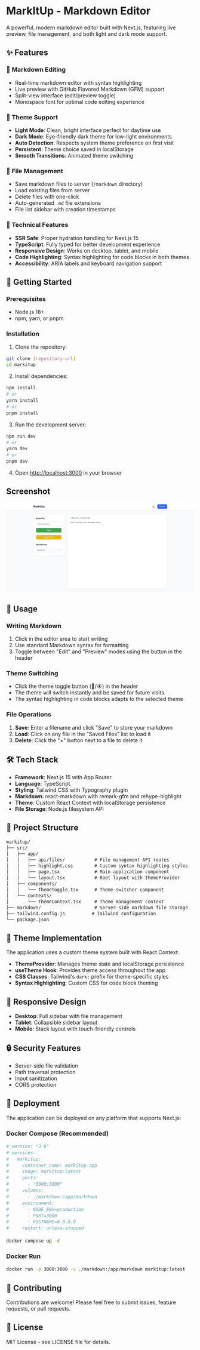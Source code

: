 # MarkItUp - Markdown Editor

A powerful, modern markdown editor built with Next.js, featuring live preview, file management, and both light and dark mode support.

## ✨ Features

### 📝 **Markdown Editing**
- Real-time markdown editor with syntax highlighting
- Live preview with GitHub Flavored Markdown (GFM) support
- Split-view interface (edit/preview toggle)
- Monospace font for optimal code editing experience

### 🎨 **Theme Support**
- **Light Mode**: Clean, bright interface perfect for daytime use
- **Dark Mode**: Eye-friendly dark theme for low-light environments
- **Auto Detection**: Respects system theme preference on first visit
- **Persistent**: Theme choice saved in localStorage
- **Smooth Transitions**: Animated theme switching

### 💾 **File Management**
- Save markdown files to server (`/markdown` directory)
- Load existing files from server
- Delete files with one-click
- Auto-generated `.md` file extensions
- File list sidebar with creation timestamps

### 🔧 **Technical Features**
- **SSR Safe**: Proper hydration handling for Next.js 15
- **TypeScript**: Fully typed for better development experience
- **Responsive Design**: Works on desktop, tablet, and mobile
- **Code Highlighting**: Syntax highlighting for code blocks in both themes
- **Accessibility**: ARIA labels and keyboard navigation support

## 🚀 Getting Started

### Prerequisites
- Node.js 18+ 
- npm, yarn, or pnpm

### Installation

1. Clone the repository:
```bash
git clone [repository-url]
cd markitup
```

2. Install dependencies:
```bash
npm install
# or
yarn install
# or
pnpm install
```

3. Run the development server:
```bash
npm run dev
# or
yarn dev
# or
pnpm dev
```

4. Open [http://localhost:3000](http://localhost:3000) in your browser

## Screenshot

![Screenshot](./ss.jpg)

## 🎯 Usage

### Writing Markdown
1. Click in the editor area to start writing
2. Use standard Markdown syntax for formatting
3. Toggle between "Edit" and "Preview" modes using the button in the header

### Theme Switching
- Click the theme toggle button (🌙/☀️) in the header
- The theme will switch instantly and be saved for future visits
- The syntax highlighting in code blocks adapts to the selected theme

### File Operations
1. **Save**: Enter a filename and click "Save" to store your markdown
2. **Load**: Click on any file in the "Saved Files" list to load it
3. **Delete**: Click the "×" button next to a file to delete it

## 🛠 Tech Stack

- **Framework**: Next.js 15 with App Router
- **Language**: TypeScript
- **Styling**: Tailwind CSS with Typography plugin
- **Markdown**: react-markdown with remark-gfm and rehype-highlight
- **Theme**: Custom React Context with localStorage persistence
- **File Storage**: Node.js filesystem API

## 📁 Project Structure

```
markitup/
├── src/
│   ├── app/
│   │   ├── api/files/           # File management API routes
│   │   ├── highlight.css        # Custom syntax highlighting styles
│   │   ├── page.tsx             # Main application component
│   │   └── layout.tsx           # Root layout with ThemeProvider
│   ├── components/
│   │   └── ThemeToggle.tsx      # Theme switcher component
│   └── contexts/
│       └── ThemeContext.tsx     # Theme management context
├── markdown/                    # Server-side markdown file storage
├── tailwind.config.js          # Tailwind configuration
└── package.json
```

## 🎨 Theme Implementation

The application uses a custom theme system built with React Context:

- **ThemeProvider**: Manages theme state and localStorage persistence
- **useTheme Hook**: Provides theme access throughout the app
- **CSS Classes**: Tailwind's `dark:` prefix for theme-specific styles
- **Syntax Highlighting**: Custom CSS for code block theming

## 📱 Responsive Design

- **Desktop**: Full sidebar with file management
- **Tablet**: Collapsible sidebar layout
- **Mobile**: Stack layout with touch-friendly controls

## 🔒 Security Features

- Server-side file validation
- Path traversal protection
- Input sanitization
- CORS protection

## 🚀 Deployment

The application can be deployed on any platform that supports Next.js:

### Docker Compose (Recommended)
```bash
# version: "3.8"
# services:
#   markitup:
#     container_name: markitup-app
#     image: markitup:latest
#     ports:
#       - "3000:3000"
#     volumes:
#       - ./markdown:/app/markdown
#     environment:
#       - NODE_ENV=production
#       - PORT=3000
#       - HOSTNAME=0.0.0.0
#     restart: unless-stopped

docker compose up -d
```

### Docker Run
```bash
docker run -p 3000:3000 -v ./markdown:/app/markdown markitup:latest
```

## 🤝 Contributing

Contributions are welcome! Please feel free to submit issues, feature requests, or pull requests.

## 📄 License

MIT License - see LICENSE file for details.
